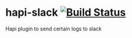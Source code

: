 # hapi-slack [![Build Status](https://travis-ci.org/firstandthird/hapi-slack.svg?branch=master)](https://travis-ci.org/firstandthird/hapi-slack)

Hapi plugin to send certain logs to slack
